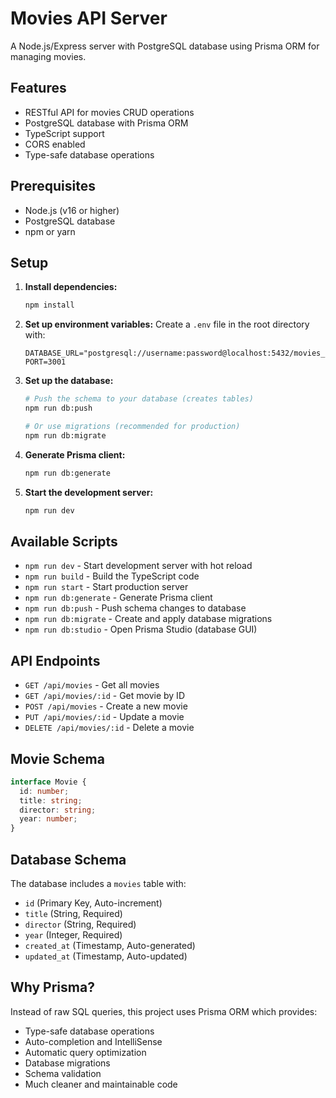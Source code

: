 # Movies API Server

A Node.js/Express server with PostgreSQL database using Prisma ORM for managing movies.

## Features

- RESTful API for movies CRUD operations
- PostgreSQL database with Prisma ORM
- TypeScript support
- CORS enabled
- Type-safe database operations

## Prerequisites

- Node.js (v16 or higher)
- PostgreSQL database
- npm or yarn

## Setup

1. **Install dependencies:**
   ```bash
   npm install
   ```

2. **Set up environment variables:**
   Create a `.env` file in the root directory with:
   ```env
   DATABASE_URL="postgresql://username:password@localhost:5432/movies_db"
   PORT=3001
   ```

3. **Set up the database:**
   ```bash
   # Push the schema to your database (creates tables)
   npm run db:push
   
   # Or use migrations (recommended for production)
   npm run db:migrate
   ```

4. **Generate Prisma client:**
   ```bash
   npm run db:generate
   ```

5. **Start the development server:**
   ```bash
   npm run dev
   ```

## Available Scripts

- `npm run dev` - Start development server with hot reload
- `npm run build` - Build the TypeScript code
- `npm run start` - Start production server
- `npm run db:generate` - Generate Prisma client
- `npm run db:push` - Push schema changes to database
- `npm run db:migrate` - Create and apply database migrations
- `npm run db:studio` - Open Prisma Studio (database GUI)

## API Endpoints

- `GET /api/movies` - Get all movies
- `GET /api/movies/:id` - Get movie by ID
- `POST /api/movies` - Create a new movie
- `PUT /api/movies/:id` - Update a movie
- `DELETE /api/movies/:id` - Delete a movie

## Movie Schema

```typescript
interface Movie {
  id: number;
  title: string;
  director: string;
  year: number;
}
```

## Database Schema

The database includes a `movies` table with:
- `id` (Primary Key, Auto-increment)
- `title` (String, Required)
- `director` (String, Required)
- `year` (Integer, Required)
- `created_at` (Timestamp, Auto-generated)
- `updated_at` (Timestamp, Auto-updated)

## Why Prisma?

Instead of raw SQL queries, this project uses Prisma ORM which provides:
- Type-safe database operations
- Auto-completion and IntelliSense
- Automatic query optimization
- Database migrations
- Schema validation
- Much cleaner and maintainable code 
